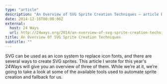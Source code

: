 ```yaml
---
type: "article"
description: "An Overview of SVG Sprite Creation Techniques — article by Sara Soueidan"
date: 2014-12-16T00:00:00Z
external:
  host: 24 Ways
  url: http://24ways.org/2014/an-overview-of-svg-sprite-creation-techniques/
title: An Overview Of SVG Sprite Creation Techniques
subtitle: ""
---
```


<p class="size-2x">
	SVG can be used as an icon system to replace icon fonts, and there are several ways to create SVG sprites. This article I wrote for this year's 24Ways will give you an overview of three of them. While we’re at it, we’re going to take a look at some of the available tools used to automate sprite creation and fallback for us.
</p>